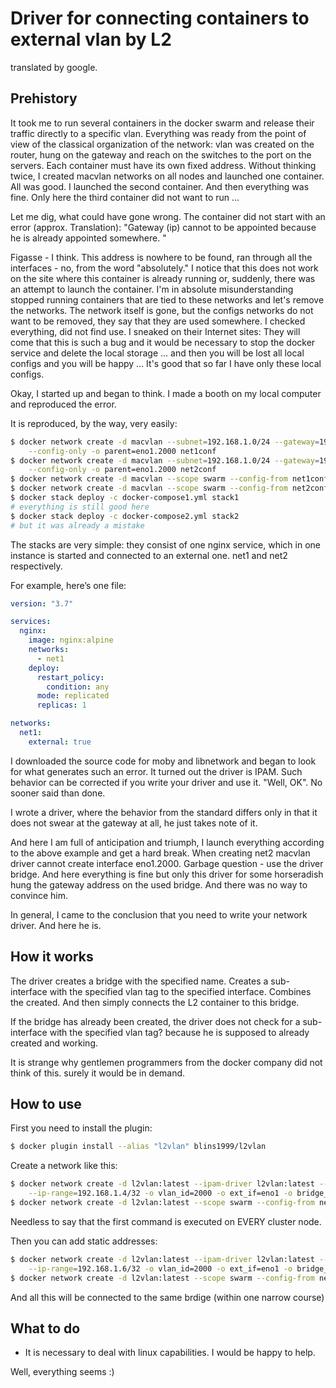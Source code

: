 # Driver for connecting containers to external vlan by L2

translated by google.

## Prehistory

It took me to run several containers in the docker swarm and release their traffic directly to a specific vlan.
Everything was ready from the point of view of the classical organization of the network: vlan was created on the router, hung on the gateway
and reach on the switches to the port on the servers. Each container must have its own fixed address.
Without thinking twice, I created macvlan networks on all nodes and launched one container.
All was good. I launched the second container. And then everything was fine. Only here the third container did not want to run ...

Let me dig, what could have gone wrong. The container did not start with an error (approx. Translation): "Gateway (ip) cannot
to be appointed because he is already appointed somewhere. "

Figasse - I think. This address is nowhere to be found, ran through all the interfaces - no, from the word "absolutely." I notice that this
does not work on the site where this container is already running or, suddenly, there was an attempt to launch the container. I'm in absolute misunderstanding
stopped running containers that are tied to these networks and let's remove the networks. The network itself is gone, but the configs
networks do not want to be removed, they say that they are used somewhere. I checked everything, did not find use. I sneaked on their Internet sites:
They will come that this is such a bug and it would be necessary to stop the docker service and delete the local storage ... and then you will be lost
all local configs and you will be happy ... It's good that so far I have only these local configs.

Okay, I started up and began to think. I made a booth on my local computer and reproduced the error.

It is reproduced, by the way, very easily:

```bash
$ docker network create -d macvlan --subnet=192.168.1.0/24 --gateway=192.168.1.1 --ip-range=192.168.1.2/32 \
    --config-only -o parent=eno1.2000 net1conf
$ docker network create -d macvlan --subnet=192.168.1.0/24 --gateway=192.168.1.1 --ip-range=192.168.1.3/32 \
    --config-only -o parent=eno1.2000 net2conf
$ docker network create -d macvlan --scope swarm --config-from net1conf net1 
$ docker network create -d macvlan --scope swarm --config-from net2conf net2
$ docker stack deploy -c docker-compose1.yml stack1
# everything is still good here
$ docker stack deploy -c docker-compose2.yml stack2
# but it was already a mistake
```

The stacks are very simple: they consist of one nginx service, which in one instance is started and connected to an external one.
net1 and net2 respectively.

For example, here’s one file:
```yaml
version: "3.7"

services:
  nginx:
    image: nginx:alpine
    networks:
      - net1
    deploy:
      restart_policy:
        condition: any
      mode: replicated
      replicas: 1

networks:
  net1:
    external: true
```

I downloaded the source code for moby and libnetwork and began to look for what generates such an error. It turned out the driver is IPAM. Such behavior
can be corrected if you write your driver and use it. "Well, OK". No sooner said than done.

I wrote a driver, where the behavior from the standard differs only in that it does not swear at the gateway at all,
he just takes note of it.

And here I am full of anticipation and triumph, I launch everything according to the above example and get a hard break. When creating net2
macvlan driver cannot create interface eno1.2000. Garbage question - use the driver bridge. And here everything is fine
but only this driver for some horseradish hung the gateway address on the used bridge. And there was no way to convince him.

In general, I came to the conclusion that you need to write your network driver. And here he is.

## How it works

The driver creates a bridge with the specified name. Creates a sub-interface with the specified vlan tag to the specified interface.
Combines the created.
And then simply connects the L2 container to this bridge.

If the bridge has already been created, the driver does not check for a sub-interface with the specified vlan tag? because he is supposed to
already created and working.

It is strange why gentlemen programmers from the docker company did not think of this. surely it would be in demand.

## How to use

First you need to install the plugin:
```bash
$ docker plugin install --alias "l2vlan" blins1999/l2vlan
```
Create a network like this:
```bash
$ docker network create -d l2vlan:latest --ipam-driver l2vlan:latest --subnet=192.168.1.0/24 --gateway=192.168.1.1 \
    --ip-range=192.168.1.4/32 -o vlan_id=2000 -o ext_if=eno1 -o bridge_name=vlan2000 --config-only net1conf
$ docker network create -d l2vlan:latest --scope swarm --config-from net1conf net1
```
Needless to say that the first command is executed on EVERY cluster node.

Then you can add static addresses:
```bash
$ docker network create -d l2vlan:latest --ipam-driver l2vlan:latest --subnet=192.168.1.0/24 --gateway=192.168.1.1 \
    --ip-range=192.168.1.6/32 -o vlan_id=2000 -o ext_if=eno1 -o bridge_name=vlan2000 --config-only net2conf
$ docker network create -d l2vlan:latest --scope swarm --config-from net2conf net2
```
And all this will be connected to the same brdige (within one narrow course)

## What to do

  - It is necessary to deal with linux capabilities. I would be happy to help.
 

Well, everything seems :)

